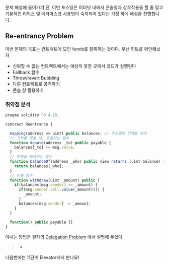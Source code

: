 문제 해설에 들어가기 전,  이번 포스팅은 이더넛 내에서 콘솔창과 상호작용을 할 줄 알고 기본적인 리믹스 및 메타마스크 사용법이 숙지되어 있다는 가정 하에 해설을 진행합니다.



## Re-entrancy Problem

이번 문제의 목표는 컨트랙트에 모인 funds를 탈취하는 것이다. 우선 힌트를 확인해보자

- 신뢰할 수 없는 컨트랙트에서는 예상치 못한 곳에서 코드가 실행된다
- Fallback 함수
- Throw/revert Bubbling
- 다른 컨트랙트로 공격하기
- 콘솔 창 활용하기



### 취약점 분석

```javascript
pragma solidity ^0.4.18;

contract Reentrance {

  mapping(address => uint) public balances; // 주소별로 잔액을 관리
  // 기부를 받을 때, 호출되는 함수
  function donate(address _to) public payable {
    balances[_to] += msg.value;
  }
  // 잔액을 체크하는 함수
  function balanceOf(address _who) public view returns (uint balance) {
    return balances[_who];
  }
  // 인출 함수
  function withdraw(uint _amount) public {
    if(balances[msg.sender] >= _amount) {
      if(msg.sender.call.value(_amount)()) {
        _amount;
      }
      balances[msg.sender] -= _amount;
    }
  }

  function() public payable {}
}
```

아내는 방법은 필자의 [Delegation Problem](https://steemit.com/ethereum/@heuristicwave/delegation-problem) 에서 설명해 두었다.

> - 



다음번에는 11단계 Elevator에서 만나요!